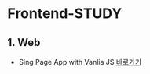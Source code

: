# Frontend-STUDY


## 1. Web
- Sing Page App with Vanlia JS [바로가기](https://github.com/ohtaekwon/Vanlia-JS-Single-Page-App-Test)
